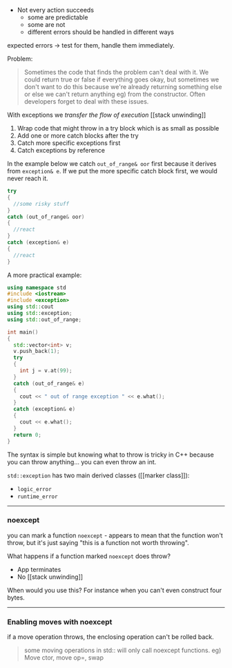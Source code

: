 - Not every action succeeds 
	- some are predictable
	- some are not 
	- different errors should be handled in different ways 

expected errors $\to$ test for them, handle them immediately. 

Problem:
>Sometimes the code that finds the problem can't deal with it. We could return true or false if everything goes okay, but sometimes we don't want to do this because we're already returning something else or else we can't return anything eg) from the constructor. Often developers forget to deal with these issues.  

With exceptions we _transfer the flow of execution_ 
[[stack unwinding]]

1. Wrap code that might throw in a try block which is as small as possible
2. Add one or more catch blocks after the try 
3. Catch more specific exceptions first 
4. Catch exceptions by reference 

In the example below we catch `out_of_range& oor` first because it derives from `exception& e`. If we put the more specific catch block first, we would never reach it. 

```c++
try 
{
  //some risky stuff
}
catch (out_of_range& oor)
{
  //react 
}
catch (exception& e)
{
  //react 
}
```

A more practical example: 

```c++
using namespace std
#include <iostream>
#include <exception>
using std::cout 
using std::exception;
using std::out_of_range;

int main()
{
  std::vector<int> v;
  v.push_back(1);
  try 
  {
    int j = v.at(99);
  }
  catch (out_of_range& e)
  {
    cout << " out of range exception " << e.what();
  }
  catch (exception& e)
  {
    cout << e.what();
  }
  return 0;
}
```

The syntax is simple but knowing what to throw is tricky in C++ because you can throw anything... you can even throw an int. 

`std::exception` has two main derived classes ([[marker class]]):
- `logic_error` 
- `runtime_error`  

---
### noexcept

you can mark a function `noexcept` - appears to mean that the function won't throw, but it's just saying "this is a function not worth throwing". 

What happens if a function marked `noexcept` does throw? 

- App terminates
- No [[stack unwinding]]

When would you use this? For instance when you can't even construct four bytes. 

---
### Enabling moves with noexcept 

if a move operation throws, the enclosing operation can't be rolled back.

> some moving operations in std:: will only call noexcept functions. eg) Move ctor, move op=, swap




